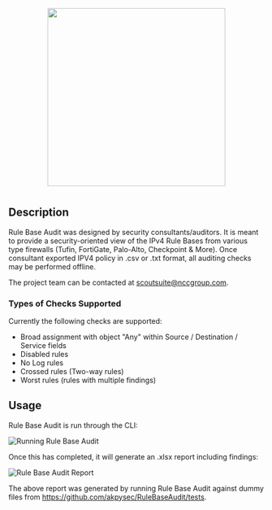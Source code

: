 <p align="center">
  <img src="https://user-images.githubusercontent.com/48283299/135755595-d22ba6ef-e430-4339-8514-7612db60b0df.png" width=350/>
</p>

#

## Description

Rule Base Audit was designed by security consultants/auditors. It is meant to provide a security-oriented view of the IPv4 Rule Bases from various type firewalls (Tufin, FortiGate, Palo-Alto, Checkpoint & More). Once consultant exported IPV4 policy in .csv or .txt format, all auditing checks may be performed offline.

The project team can be contacted at <scoutsuite@nccgroup.com>.

### Types of Checks Supported

Currently the following checks are supported:

- Broad assignment with object "Any" within Source / Destination / Service fields
- Disabled rules
- No Log rules
- Crossed rules (Two-way rules)
- Worst rules (rules with multiple findings)

## Usage

Rule Base Audit is run through the CLI:

![Running Rule Base Audit](https://user-images.githubusercontent.com/להשלים.gif)

Once this has completed, it will generate an .xlsx report including findings:

![Rule Base Audit Report](https://user-images.githubusercontent.com/להשלים.gif)

The above report was generated by running Rule Base Audit against dummy files from https://github.com/akpysec/RuleBaseAudit/tests.


